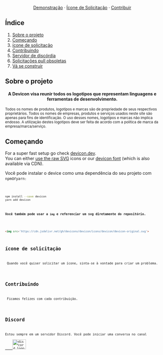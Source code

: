 <div align="center">
    <p align="center">
        <a target="_blank" href="https://github.com/FelipeSimoesDaRocha/DevIcons">Demonstração</a>
        &middot;
        <a target="_blank" href="https://github.com/FelipeSimoesDaRocha/DevIcons/issues/new"> Ícone de Solicitação</a>
        &middot;
        <a href="#contribute">Contribuir</a>
    </p>
</div>


<h2>Índice</h2>
<ol>
    <li><a href="#about">Sobre o projeto</a></li>
    <li><a href="#getting-started">Começando</a></li>
    <li><a href="#request-icon">ícone de solicitação</a></li>
    <li><a href="#contribute">Contribuindo</a></li>
    <li><a href="#discord-server">Servidor de discórdia</a></li>
    <li><a href="#stale-prs">Solicitações pull obsoletas</a></li>
    <li><a href="#build-yourself">Vá se construir</a></li>
</ol>

<h2 id="about">Sobre o projeto</h2>
<h4 align="center">
    A Devicon visa reunir todos os logotipos que representam linguagens e ferramentas de desenvolvimento.
</h4>

<sub>
  Todos os nomes de produtos, logotipos e marcas são de propriedade de seus respectivos proprietários. Todos os nomes de empresas, produtos e serviços usados ​​neste site são apenas para fins de identificação. O uso desses nomes, logotipos e marcas não implica endosso. A utilização destes logotipos deve ser feita de acordo com a política de marca da empresa/marca/serviço.
</sub>

<h2 id="getting-started">Começando</h2>

<p>
    For a super fast setup go check <a href="https://devicon.dev">devicon.dev</a>.<br />
    You can either <a href="#getting-started-svg">use the raw SVG</a> icons or our <a href="#getting-started-font">devicon font</a> (which is 
    also available via CDN).
</p>

<p> Você pode instalar o device como uma dependência do seu projeto com 
    <code>npm</code>or<code>yarn<code>:
</p>

```bash
npm install --save devicon
yarn add devicon
```

<h4>Você também pode usar a <code>img</code> e referenciar um svg diretamente do repositório.</h4>

```html
<img src='https://cdn.jsdelivr.net/gh/devicons/devicon/icons/devicon/devicon-original.svg'>
```

<h2 id="request-icon">ícone de solicitação</h2>
<p> Quando você quiser solicitar um ícone, sinta-se à vontade para criar um problema.</p>

<h2 id="contribute">Contribuindo</h2>
<p> Ficamos felizes com cada contribuição.</p>

<h2 id="discord-server">Discord</h2>
<p>Estou sempre em um servidor Discord. Você pode iniciar uma conversa no canal
    <a href="https://discord.com/invite/YFpCswADvF" target="_blank">
    <img src="https://raw.githubusercontent.com/maurodesouza/profile-readme-generator/master/src/assets/icons/social/discord/default.svg" width="44" height="32" alt="discord logo"  />
</p>

